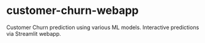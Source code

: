 # customer-churn-webapp
 Customer Churn prediction using various ML models. Interactive predictions via Streamlit webapp.
